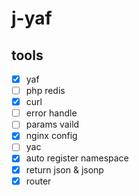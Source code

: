 # j-yaf

## tools

-   [x] yaf
-   [ ] php redis
-   [x] curl
-   [ ] error handle
-   [ ] params vaild
-   [x] nginx config
-   [ ] yac
-   [x] auto register namespace
-   [x] return json & jsonp
-   [x] router
